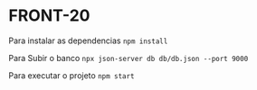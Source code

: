 # FRONT-20


Para instalar as dependencias
`npm install`

Para Subir o banco
`npx json-server db db/db.json --port 9000`

Para executar o projeto
`npm start`